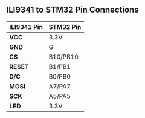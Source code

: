 ## ILI9341 to STM32 Pin Connections
| **ILI9341 Pin** | **STM32 Pin** |
|------------------|---------------|
| **VCC**          | 3.3V          |
| **GND**          | G             |
| **CS**           | B10/PB10           |
| **RESET**        | B1/PB1            |
| **D/C**          | B0/PB0            |
| **MOSI**         | A7/PA7            |
| **SCK**          | A5/PA5            |
| **LED**          | 3.3V          |
